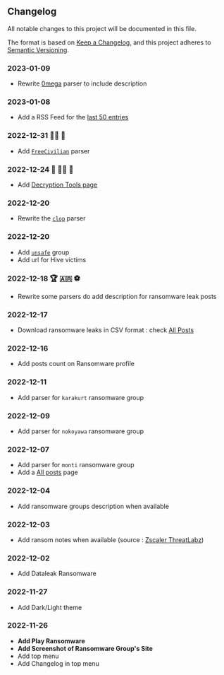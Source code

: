 ## Changelog

All notable changes to this project will be documented in this file.

The format is based on [Keep a Changelog](https://keepachangelog.com/en/1.0.0/),
and this project adheres to [Semantic Versioning](https://semver.org/spec/v2.0.0.html).

### 2023-01-09

* Rewrite [0mega](profiles/0mega.md) parser to include description

### 2023-01-08

* Add a RSS Feed for the [last 50 entries](https://www.ransomware.live/rss.xml)

### 2022-12-31 🥂🍾 🥳

* Add [`FreeCivilian`](profiles.md?id=freecivilian) parser

### 2022-12-24 🎄 🎅🏻 🎁

* Add [Decryption Tools page](decryption.md)

### 2022-12-20 

* Rewrite the  [`clop`](profiles.md?id=clop) parser

### 2022-12-20 

* Add [`unsafe`](profiles.md?id=unsafe) group
* Add url for Hive victims 

### 2022-12-18  🏆 🇦🇷 ⚽️

* Rewrite some parsers do add description for ransomware leak posts

### 2022-12-17

* Download ransomware leaks in CSV format : check [All Posts](allposts.md)

### 2022-12-16

* Add posts count on Ransomware profile

### 2022-12-11 

* Add parser for `karakurt` ransomware group

### 2022-12-09 

* Add parser for `nokoyawa` ransomware group

### 2022-12-07

* Add parser for `monti` ransomware group 
* Add a [All posts](allposts.md) page

### 2022-12-04

* Add ransomware groups description when available

### 2022-12-03

* Add ransom notes when available (source : [Zscaler ThreatLabz](https://github.com/threatlabz/ransomware_notes))

### 2022-12-02 

* Add Dataleak Ransomware

### 2022-11-27

* Add Dark/Light theme

### 2022-11-26

* **Add Play Ransomware**
* **Add Screenshot of Ransomware Group's Site**
* Add top menu 
* Add Changelog in top menu 
